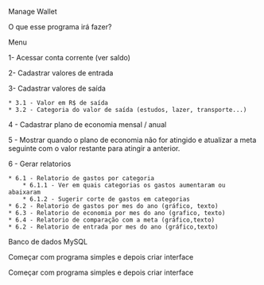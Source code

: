 Manage Wallet

O que esse programa irá fazer?

Menu

1- Acessar conta corrente (ver saldo)

2- Cadastrar valores de entrada

3- Cadastrar valores de saída

    * 3.1 - Valor em R$ de saída
    * 3.2 - Categoria do valor de saída (estudos, lazer, transporte...)
    
4 - Cadastrar plano de economia mensal / anual

5 - Mostrar quando o plano de economia não for atingido  e atualizar a meta seguinte com o valor restante para atingir a anterior.

6 - Gerar relatorios 

    * 6.1 - Relatorio de gastos por categoria 
        * 6.1.1 - Ver em quais categorias os gastos aumentaram ou abaixaram
        * 6.1.2 - Sugerir corte de gastos em categorias 
    * 6.2 - Relatorio de gastos por mes do ano (gráfico, texto)
    * 6.3 - Relatorio de economia por mes do ano (grafico, texto)
    * 6.4 - Relatorio de comparação com a meta (gráfico,texto)
    * 6.2 - Relatorio de entrada por mes do ano (gráfico,texto)
    
Banco de dados MySQL


Começar com programa simples e depois criar interface

Começar com programa simples e depois criar interface
